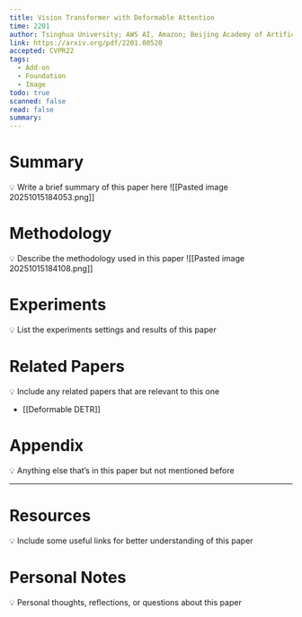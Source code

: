 ```yaml
---
title: Vision Transformer with Deformable Attention
time: 2201
author: Tsinghua University; AWS AI, Amazon; Beijing Academy of Artificial Intelligence
link: https://arxiv.org/pdf/2201.00520
accepted: CVPR22
tags:
  - Add-on
  - Foundation
  - Image
todo: true
scanned: false
read: false
summary:
---
```

# Summary
💡 Write a brief summary of this paper here
![[Pasted image 20251015184053.png]]
# Methodology
💡 Describe the methodology used in this paper
![[Pasted image 20251015184108.png]]
# Experiments
💡 List the experiments settings and results of this paper

# Related Papers
💡 Include any related papers that are relevant to this one
- [[Deformable DETR]]
# Appendix
💡 Anything else that’s in this paper but not mentioned before

---
# Resources
💡 Include some useful links for better understanding of this paper

# Personal Notes
💡 Personal thoughts, reflections, or questions about this paper